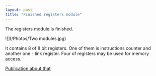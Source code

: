 ```yaml
---
layout: post
title: "Finished registers module"
---
```



The registers module is finished.

![](/Photos/Two modules.jpg)

It contains 8 of 8 bit registers. One of them is instructions counter and another one - link register.
Four of registers may be used for memory access.

[Publication about that](http://habrahabr.ru/post/258337/)

